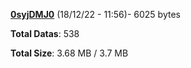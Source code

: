 [**0syjDMJ0**](/data/0syjDMJ0.txt) (18/12/22 - 11:56)- 6025 bytes

**Total Datas**: 538

**Total Size**: 3.68 MB / 3.7 MB